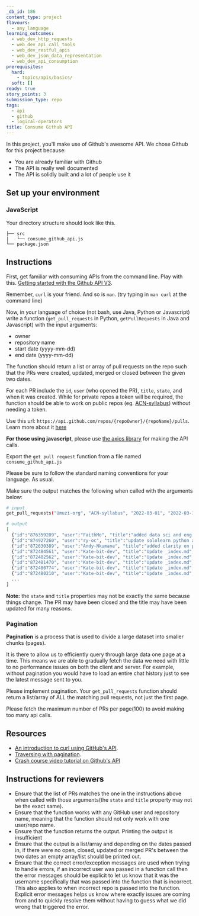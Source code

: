 ```yaml
---
_db_id: 186
content_type: project
flavours:
  - any_language
learning_outcomes:
  - web_dev_http_requests
  - web_dev_api_call_tools
  - web_dev_restful_apis
  - web_dev_json_data_representation
  - web_dev_api_consumption
prerequisites:
  hard:
    - topics/apis/basics/
  soft: []
ready: true
story_points: 3
submission_type: repo
tags:
  - api
  - github
  - logical-operators
title: Consume Github API
---
```


In this project, you'll make use of Github's awesome API. We chose Github for this project because:

- You are already familiar with Github
- The API is really well documented
- The API is solidly built and a lot of people use it

## Set up your environment

### JavaScript

Your directory structure should look like this.

```
├── src
|   └── consume_github_api.js
└── package.json
```

## Instructions

First, get familiar with consuming APIs from the command line. Play with this. [Getting started with the Github API V3](https://developer.github.com/v3/guides/getting-started/).

Remember, `curl` is your friend. And so is `man`. (try typing in `man curl` at the command line)

Now, in your language of choice (not bash, use Java, Python or Javascript) write a function (`get_pull_requests` in Python, `getPullRequests` in Java and Javascript) with the input arguments:

- owner
- repository name
- start date (yyyy-mm-dd)
- end date (yyyy-mm-dd)

The function should return a list or array of pull requests on the repo such that the PRs were created, updated, merged or closed between the given two dates.

For each PR include the `id`, `user` (who opened the PR), `title`, `state`, and when it was created.
While for private repos a token will be required, the function should be able to work on public repos (eg. [ACN-syllabus](https://github.com/Umuzi-org/ACN-syllabus)) without needing a token.

Use this url: `https://api.github.com/repos/{repoOwner}/{repoName}/pulls`. Learn more about it [here](https://docs.github.com/en/rest/pulls/pulls?apiVersion=2022-11-28#list-pull-requests)

**For those using javascript**, please use [the axios library](https://axios-http.com/) for making the API calls.

Export the `get pull request` function from a file named `consume_github_api.js`

Please be sure to follow the standard naming conventions for your language. As usual.

Make sure the output matches the following when called with the arguments below:

```bash
# input
get_pull_requests("Umuzi-org", "ACN-syllabus", "2022-03-01", "2022-03-10")

# output
[
  {"id":"876359209", "user":"FaithMo", "title":"added data sci and eng info", "state":"open", "created_at":"2022-03-10"},
  {"id":"874927260", "user":"ry-oc", "title":"update sololearn python and all contentlinks etc", "state":"closed", "created_at": "2022-03-09"},
  {"id":"872630389", "user":"Andy-Nkumane", "title":"added clarity on python error raising", "state":"open", "created_at":"2022-03-07"},
  {"id":"872484561", "user":"Kate-bit-dev", "title":"Update _index.md", "state":"closed", "created_at":"2022-03-06"},
  {"id":"872482562", "user":"Kate-bit-dev", "title":"Update _index.md", "state":"open", "created_at":"2022-03-06"},
  {"id":"872481470", "user":"Kate-bit-dev", "title":"Update _index.md", "state":"closed", "created_at":"2022-03-06"},
  {"id":"872480774", "user":"Kate-bit-dev", "title":"Update _index.md", "state":"closed", "created_at":"2022-03-06"},
  {"id":"872480210", "user":"Kate-bit-dev", "title":"Update _index.md", "state":"closed", "created_at":"2022-03-06"},
  ...
]
```

**Note:** the `state` and `title` properties may not be exactly the same because things change. The PR may have been closed and the title may have been updated for many reasons.

### Pagination

**Pagination** is a process that is used to divide a large dataset into smaller chunks (pages).

It is there to allow us to efficiently query through large data one page at a time.
This means we are able to gradually fetch the data we need with little to no performance issues on both the client and server.
For example, without pagination you would have to load an entire chat history just to see the latest message sent to you.

Please implement pagination. Your `get_pull_requests` function should return a list/array of ALL the matching pull requests, not just the first page.

Please fetch the maximum number of PRs per page(100) to avoid making too many api calls.

## Resources

- [An introduction to curl using GitHub's API](https://gist.github.com/tazjel/8735770).
- [Traversing with pagination](https://docs.github.com/en/rest/guides/traversing-with-pagination#basics-of-pagination).
- [Crash course video tutorial on Github's API](https://www.youtube.com/watch?v=5QlE6o-iYcE)

## Instructions for reviewers

- Ensure that the list of PRs matches the one in the instructions above when called with those arguments(the `state` and `title` property may not be the exact same).
- Ensure that the function works with any GitHub user and repository name, meaning that the function should not only work with one user/repo name.
- Ensure that the function returns the output. Printing the output is insufficient
- Ensure that the output is a list/array and depending on the dates passed in, if there were no open, closed, updated or merged PR's between the two dates an empty array/list should be printed out.
- Ensure that the correct error/exception messages are used when trying to handle errors, if an incorrect user was passed in a function call then the error messages should be explicit to let us know that it was the username specifically that was passed into the function that is incorrect. This also applies to when incorrect repo is passed into the function. Explicit error messages helps us know where exactly issues are coming from and to quickly resolve them without having to guess what we did wrong that triggered the error.
